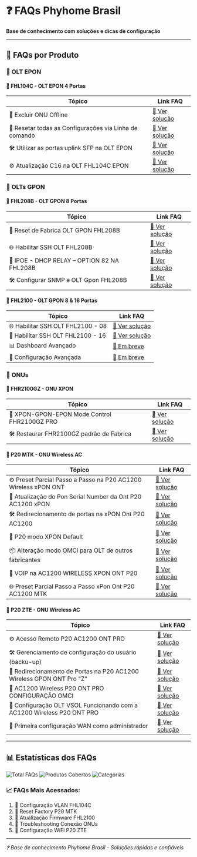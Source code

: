 # ❓ FAQs Phyhome Brasil

**Base de conhecimento com soluções e dicas de configuração**

---

## 🎯 **FAQs por Produto**

### 🔌 **OLT EPON**

#### 📂 **FHL104C - OLT EPON 4 Portas**
| Tópico | Link FAQ |
|--------|----------|
| 🔧 Excluir ONU Offline | [📖 Ver solução](https://telegra.ph/Excluir-ONU-Offline-na-OLT-FHL104C-EPON-03-09) |
| 🔄 Resetar todas as Configurações via Linha de comando | [📖 Ver solução](https://telegra.ph/Resetar-todas-as-Configura%C3%A7%C3%B5es-via-Linha-de-comando-11-23) |
| 🛠️ Utilizar as portas uplink SFP na OLT EPON | [📖 Ver solução](https://telegra.ph/Utilizar-as-portas-uplink-SFP-na-OLT-EPON-08-10) |
| ⚙️ Atualização C16 na OLT FHL104C EPON | [📖 Ver solução](https://telegra.ph/Atualiza%C3%A7%C3%A3o-C16-na-OLT-FHL104C-EPON-07-11) |

### 🔌 **OLTs GPON**

#### 📂 **FHL208B - OLT GPON 8 Portas**
| Tópico | Link FAQ |
|--------|----------|
| 🔄 Reset de Fabrica OLT GPON FHL208B | [📖 Ver solução](https://telegra.ph/Reset-de-Fabrica-OLT-GPON-FHL208B-03-03) |
| 🌐 Habilitar SSH OLT  FHL208B | [📖 Ver solução](https://telegra.ph/Habilitar-SSH-OLT-FHL208B-01-10) |
| 📡 IPOE - DHCP RELAY – OPTION 82 NA FHL208B | [📖 Ver solução](https://telegra.ph/IPOE---DHCP-RELAY--OPTION-82-NA-FHL208B-06-01) |
| 🛠️ Configurar SNMP e OLT Gpon FHL208B | [📖 Ver solução](https://telegra.ph/Configurar-SNMP-e-OLT-Gpon-FHL208B-03-24) |

#### 📂 **FHL2100 - OLT GPON 8 & 16 Portas**
| Tópico | Link FAQ |
|--------|----------|
| 🌐 Habilitar SSH OLT FHL2100 - 08 | [📖 Ver solução](https://telegra.ph/Habilitar-SSH-OLT-FHL2100---08-01-10) |
| 🤖 Habilitar SSH OLT FHL2100 - 16 | [📖 Ver solução](https://telegra.ph/Habilitar-SSH-OLT-FHL2100---16-01-10) |
| 📊 Dashboard Avançado | [📖 Em breve](https://telegra.ph/FAQ-em-Preparacao-Phyhome-Brasil-10-31) |
| 🔧 Configuração Avançada | [📖 Em breve](https://telegra.ph/FAQ-em-Preparacao-Phyhome-Brasil-10-31) |

### 📡 **ONUs**

#### 📂 **FHR2100GZ - ONU XPON**
| Tópico | Link FAQ |
|--------|----------|
| 🔄 XPON-GPON-EPON Mode Control FHR2100GZ PRO | [📖 Ver solução](https://telegra.ph/XPON-GPON-EPON-Mode-Control-FHR2100GZ-PRO-12-12) |
| 🛠️ Restaurar FHR2100GZ padrão de Fabrica | [📖 Ver solução](https://telegra.ph/Restaurar-a-ONU-XPON-FHR2100GZ-padr%C3%A3o-de-FabricaExclus%C3%A3o-total-das-configura%C3%A7%C3%B5es-09-27) |


#### 📂 **P20 MTK - ONU Wireless AC**
| Tópico | Link FAQ |
|--------|----------|
| ⚙️ Preset Parcial Passo a Passo na P20 AC1200 Wireless xPON ONT | [📖 Ver solução](https://telegra.ph/Preset-Parcial-Passo-a-Passo-Xpon-Ont-P20-07-08) |
| 🔧 Atualização do Pon Serial Number da Ont P20 AC1200 xPON | [📖 Ver solução](https://telegra.ph/Atualiza%C3%A7%C3%A3o-do-Pon-Serial-Number-da-Ont-P20-AC1200-xPON-06-29) |
| 🛠️ Redirecionamento de portas na xPON Ont P20 AC1200 | [📖 Ver solução](https://telegra.ph/Redirecionamento-de-portas-na-xPON-Ont-P20-AC1200-06-03) |
| 🔄 P20 modo XPON Default | [📖 Ver solução](https://telegra.ph/P20-modo-XPON-Default-02-13) |
| 📦 Alteração modo OMCI para OLT de outros fabricantes | [📖 Ver solução](https://telegra.ph/Altera%C3%A7%C3%A3o-modo-OMCI-para-OLT-de-outros-fabricantes-na-ONT-P20-AC1200-WIRELESS-XPON-07-09) |
| 📡 VOIP na AC1200 WIRELESS XPON ONT P20 | [📖 Ver solução](https://telegra.ph/VOIP-na-AC1200-WIRELESS-XPON-ONT-P20-07-30) |
| 🌐 Preset Parcial Passo a Passo xPon Ont P20 AC1200 MTK | [📖 Ver solução](https://telegra.ph/Preset-Parcial-Passo-a-Passo-xPon-Ont-P20-AC1200-MTK-11-14) |

#### 📂 **P20 ZTE - ONU Wireless AC**
| Tópico | Link FAQ |
|--------|----------|
| ⚙️ Acesso Remoto P20 AC1200 ONT PRO | [📖 Ver solução](https://telegra.ph/Acesso-Remoto-P20-AC1200-ONT-PRO-10-28) |
| 🛠️ Gerenciamento de configuração do usuário (backu-up) | [📖 Ver solução](https://telegra.ph/Gerenciamento-de-configura%C3%A7%C3%A3o-do-usu%C3%A1rio-backu-up-P20-AC1200-Pro-01-26) |
| 🔐 Redirecionamento de Portas na P20 AC1200 Wireless GPON ONT Pro "Z" | [📖 Ver solução](https://telegra.ph/Redirecionamento-de-Portas-na-P20-AC1200-Wireless-GPON-ONT-Pro-Z-08-24-2) |
| 📶 AC1200 Wireless P20 ONT PRO CONFIGURAÇÃO OMCI | [📖 Ver solução](https://telegra.ph/AC1200-Wireless-P20-ONT-PRO-CONFIGURA%C3%87%C3%83O-OMCI-08-11) |
| 📶 Configuração OLT VSOL Funcionando com a AC1200 Wireless P20 ONT PRO | [📖 Ver solução](https://telegra.ph/Configura%C3%A7%C3%A3o-OLT-VSOL-Funcionando-com-a-AC1200-Wireless-P20-ONT-PRO-06-02) |
| 📶 Primeira configuração WAN como administrador | [📖 Ver solução](https://telegra.ph/Acessar-a-AC1200-Wireless-P20-ONT-PRO-como-administrador-e-fazer-a-primeira-configura%C3%A7%C3%A3o-WAN-12-29) |

---

## 📊 **Estatísticas dos FAQs**

![Total FAQs](https://img.shields.io/badge/FAQs_Disponíveis-50+-success?style=for-the-badge)
![Produtos Cobertos](https://img.shields.io/badge/Produtos-6-blue?style=for-the-badge)
![Categorias](https://img.shields.io/badge/Categorias-5-orange?style=for-the-badge)

### **📈 FAQs Mais Acessados:**
1. 🥇 Configuração VLAN FHL104C
2. 🥈 Reset Factory P20 MTK
3. 🥉 Atualização Firmware FHL2100
4. 🏅 Troubleshooting Conexão ONUs
5. 🏅 Configuração WiFi P20 ZTE

---

*❓ Base de conhecimento Phyhome Brasil - Soluções rápidas e confiáveis*
